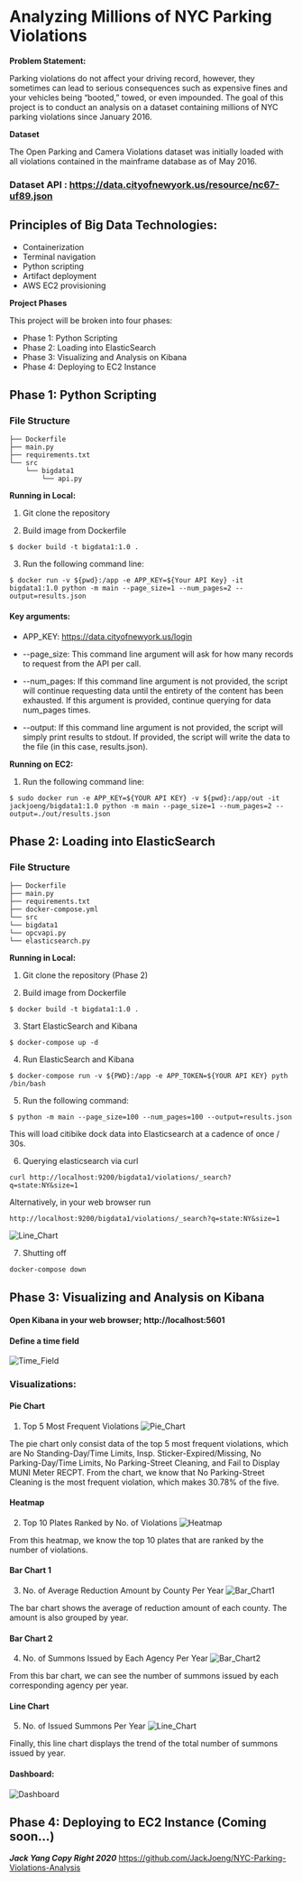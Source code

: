 # Analyzing Millions of NYC Parking Violations

**Problem Statement:**

Parking violations do not affect your driving record, however, they sometimes can lead to serious consequences such as expensive fines and your vehicles being “booted,” towed, or even impounded. The goal of this project is to conduct an analysis on a dataset containing millions of NYC parking violations since January 2016. 


**Dataset**

The Open Parking and Camera Violations dataset was initially loaded with all violations contained in the mainframe database as of May 2016. 

### Dataset API : https://data.cityofnewyork.us/resource/nc67-uf89.json


## Principles of Big Data Technologies: 
- Containerization 
- Terminal navigation
- Python scripting 
- Artifact deployment 
- AWS EC2 provisioning

**Project Phases**

This project will be broken into four phases:

- Phase 1: Python Scripting
- Phase 2: Loading into ElasticSearch
- Phase 3: Visualizing and Analysis on Kibana
- Phase 4: Deploying to EC2 Instance


## Phase 1: Python Scripting	

### File Structure

  ```console
  ├── Dockerfile
  ├── main.py
  ├── requirements.txt
  └── src
      └── bigdata1
          └── api.py
  ```
**Running in Local:**


1. Git clone the repository 

2. Build image from Dockerfile
```
$ docker build -t bigdata1:1.0 .
```
3. Run the following command line:
```
$ docker run -v ${pwd}:/app -e APP_KEY=${Your API Key} -it bigdata1:1.0 python -m main --page_size=1 --num_pages=2 --output=results.json
```

#### Key arguments:
 - APP_KEY: https://data.cityofnewyork.us/login

- --page_size: This command line argument will ask for how many records to request from the API per call.

- --num_pages: If this command line argument is not provided, the script will continue requesting data until the entirety of the content has been exhausted. If this argument is provided, continue querying for data num_pages times.

- --output: If this command line argument is not provided, the script will simply print results to stdout. If provided, the script will write the data to the file (in this case, results.json).


**Running on EC2:**

1. Run the following command line: 

```
$ sudo docker run -e APP_KEY=${YOUR API KEY} -v ${pwd}:/app/out -it jackjoeng/bigdata1:1.0 python -m main --page_size=1 --num_pages=2 --output=./out/results.json 
```

## Phase 2: Loading into ElasticSearch

### File Structure

```console
├── Dockerfile
├── main.py
├── requirements.txt
├── docker-compose.yml
└── src
└── bigdata1
└── opcvapi.py
└── elasticsearch.py
```
**Running in Local:**

1. Git clone the repository (Phase 2)

2. Build image from Dockerfile
```
$ docker build -t bigdata1:1.0 .
```
3. Start ElasticSearch and Kibana
```
$ docker-compose up -d
```
4. Run ElasticSearch and Kibana
```
$ docker-compose run -v ${PWD}:/app -e APP_TOKEN=${YOUR API KEY} pyth /bin/bash
```
5. Run the following command:
```
$ python -m main --page_size=100 --num_pages=100 --output=results.json
```
This will load citibike dock data into Elasticsearch at a cadence of once / 30s.

6. Querying elasticsearch via curl
```
curl http://localhost:9200/bigdata1/violations/_search?q=state:NY&size=1
```

Alternatively, in your web browser run 
```
http://localhost:9200/bigdata1/violations/_search?q=state:NY&size=1
```

![Line_Chart](/Phase_2/image/output.png)

7. Shutting off
```
docker-compose down
```

## Phase 3: Visualizing and Analysis on Kibana

#### Open Kibana in your web browser; http://localhost:5601 

#### Define a time field

![Time_Field](/Phase_3/image/issueDate.png)

### Visualizations:

#### Pie Chart
1. Top 5 Most Frequent Violations
![Pie_Chart](/Phase_3/image/pie.png)

The pie chart only consist data of the top 5 most frequent violations, which are No Standing-Day/Time Limits, Insp. Sticker-Expired/Missing, No Parking-Day/Time Limits, No Parking-Street Cleaning, and Fail to Display MUNI Meter RECPT. From the chart, we know that No Parking-Street Cleaning is the most frequent violation, which makes 30.78% of the five.

#### Heatmap
2. Top 10 Plates Ranked by No. of Violations
![Heatmap](/Phase_3/image/heatmap.png)

From this heatmap, we know the top 10 plates that are ranked by the number of violations. 

#### Bar Chart 1
3. No. of Average Reduction Amount by County Per Year 
![Bar_Chart1](/Phase_3/image/bar1.png)

The bar chart shows the average of reduction amount of each county. The amount is also grouped by year. 

#### Bar Chart 2
4. No. of Summons Issued by Each Agency Per Year
![Bar_Chart2](/Phase_3/image/bar2.png)

From this bar chart, we can see the number of summons issued by each corresponding agency per year. 

#### Line Chart
5. No. of Issued Summons Per Year
![Line_Chart](/Phase_3/image/line.png)

Finally, this line chart displays the trend of the total number of summons issued by year. 

#### Dashboard:
![Dashboard](/Phase_3/image/dashboard.png)

## Phase 4: Deploying to EC2 Instance (Coming soon...)

***Jack Yang Copy Right 2020***
https://github.com/JackJoeng/NYC-Parking-Violations-Analysis
